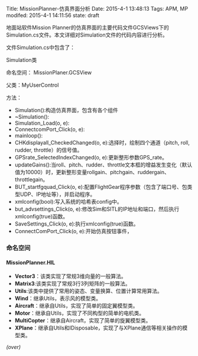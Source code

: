 Title: MissionPlanner-仿真界面分析
Date: 2015-4-1 13:48:13 
Tags: APM, MP
modifed: 2015-4-1 14:11:56 
state: draft

<!-- PELICAN_BEGIN_SUMMARY -->
地面站软件Mission Planner的仿真界面的主要代码文件GCSViews下的Simulation.cs文件。本文详细对Simulation文件的代码内容进行分析。
<!-- PELICAN_END_SUMMARY -->

文件Simulation.cs中包含了：

Simulation类

命名空间： MissionPlaner.GCSView

父类：MyUserControl

方法：

- Simulation():构造仿真界面，包含有各个组件
- ~Simulation():
- Simulation_Load(o, e):
- ConnectcomPort_Click(o, e):
- mainloop():
- CHKdisplayall_CheckedChanged(o, e):选择时，绘制四个通道（pitch, roll, rudder, throttle）的信号值。
- GPSrate_SelectedIndexChanged(o, e):更新整形参数GPS_rate。
- updateGains():当roll、pitch、rudder、throttle文本框的增益发生变化（默认值为10000）时，更新整形变量rollgain、pitchgain、ruddergain、throttlegain。
- BUT_startfgquad_Click(o, e):配置FlightGear程序参数（包含了端口号、包类型UDP、IP地址等），并启动程序。
- xmlconfig(bool):写入系统的哈希表config中。
- but_advsettings_Click(o, e):修改Sim和SITL的IP地址和端口，然后执行xmlconfig(true)函数。
- SaveSettings_Click(o, e):执行xmlconfig(true)函数。
- ConnectComPort_Click(o, e):开始仿真按钮事件，

### 命名空间 ###

#### MissionPlanner.HIL ####

- **Vector3**：该类实现了常规3维向量的一般算法。
- **Matrix3**:该类实现了常规3行3列矩阵的一般算法。
- **Utils**:该类中提供了常用的姿态、变量换算、位置计算常用算法。
- **Wind**：继承Utils，表示风的模型类。
- **Aircraft**：继承自Utils，实现了简单的固定翼模型类。
- **Motor**：继承自Utils，实现了不同构型的简单的电机类。
- **MultiCopter**：继承自Aircraft，实现了简单的旋翼模型类。
- **XPlane**：继承自Utils和IDisposable，实现了与XPlane通信等相关操作的模型类。

*(over)*